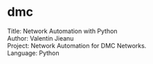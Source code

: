 # dmc
Title: Network Automation with Python <br>
Author: Valentin Jieanu <br>
Project: Network Automation for DMC Networks. <br>
Language: Python <br>
